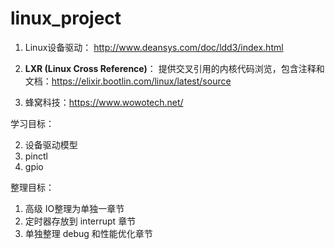 # linux_project
1. Linux设备驱动： http://www.deansys.com/doc/ldd3/index.html

2. **LXR (Linux Cross Reference)**： 提供交叉引用的内核代码浏览，包含注释和文档：https://elixir.bootlin.com/linux/latest/source
3. 蜂窝科技：https://www.wowotech.net/



学习目标：

2. 设备驱动模型
3. pinctl
4. gpio

整理目标：

1. 高级 IO整理为单独一章节
2. 定时器存放到 interrupt 章节
3. 单独整理 debug 和性能优化章节